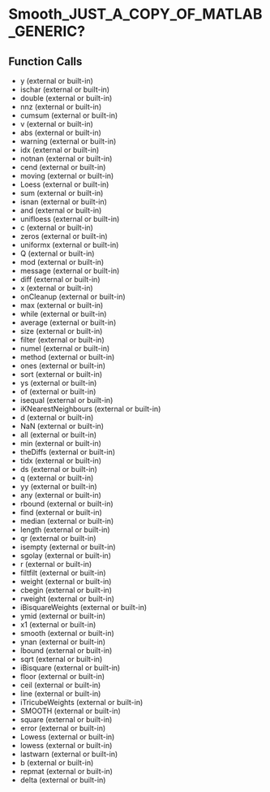 # Smooth_JUST_A_COPY_OF_MATLAB_GENERIC?

## Function Calls
- y (external or built-in)
- ischar (external or built-in)
- double (external or built-in)
- nnz (external or built-in)
- cumsum (external or built-in)
- v (external or built-in)
- abs (external or built-in)
- warning (external or built-in)
- idx (external or built-in)
- notnan (external or built-in)
- cend (external or built-in)
- moving (external or built-in)
- Loess  (external or built-in)
- sum (external or built-in)
- isnan (external or built-in)
- and  (external or built-in)
- unifloess (external or built-in)
- c (external or built-in)
- zeros (external or built-in)
- uniformx (external or built-in)
- Q (external or built-in)
- mod (external or built-in)
- message (external or built-in)
- diff (external or built-in)
- x (external or built-in)
- onCleanup (external or built-in)
- max (external or built-in)
- while (external or built-in)
- average  (external or built-in)
- size (external or built-in)
- filter (external or built-in)
- numel (external or built-in)
- method (external or built-in)
- ones (external or built-in)
- sort (external or built-in)
- ys (external or built-in)
- of  (external or built-in)
- isequal (external or built-in)
- iKNearestNeighbours (external or built-in)
- d (external or built-in)
- NaN (external or built-in)
- all (external or built-in)
- min (external or built-in)
- theDiffs (external or built-in)
- tidx (external or built-in)
- ds (external or built-in)
- q (external or built-in)
- yy (external or built-in)
- any (external or built-in)
- rbound (external or built-in)
- find (external or built-in)
- median (external or built-in)
- length (external or built-in)
- qr (external or built-in)
- isempty (external or built-in)
- sgolay (external or built-in)
- r (external or built-in)
- filtfilt (external or built-in)
- weight (external or built-in)
- cbegin (external or built-in)
- rweight (external or built-in)
- iBisquareWeights (external or built-in)
- ymid (external or built-in)
- x1 (external or built-in)
- smooth (external or built-in)
- ynan (external or built-in)
- lbound (external or built-in)
- sqrt (external or built-in)
- iBisquare (external or built-in)
- floor (external or built-in)
- ceil (external or built-in)
- line  (external or built-in)
- iTricubeWeights (external or built-in)
- SMOOTH (external or built-in)
- square  (external or built-in)
- error (external or built-in)
- Lowess  (external or built-in)
- lowess (external or built-in)
- lastwarn (external or built-in)
- b (external or built-in)
- repmat (external or built-in)
- delta (external or built-in)
